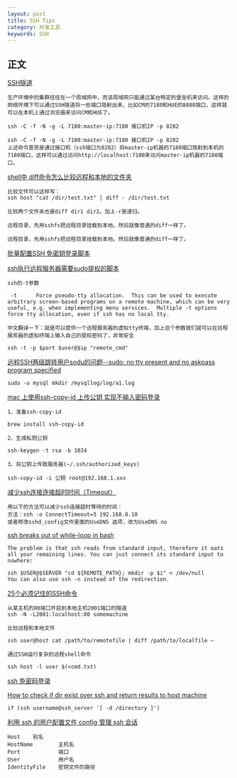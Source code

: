 ```yaml
---
layout: post
title: SSH Tips
category: 开发工具
keywords: SSH
---
```


## 正文 

[SSH隧道](http://blog.selfup.cn/1539.html)



```
生产环境中的集群往往在一个局域网中，而该局域网只能通过某台特定的堡垒机来访问。这样的网络环境下可以通过SSH隧道将一些端口隐射出来，比如CM的7180和HUE的8888端口，这样就可以在本机上通过浏览器来访问CM和HUE了。

ssh -C -f -N -g -L 7180:master-ip:7180 接口机IP -p 8282

ssh -C -f -N -g -L 7180:master-ip:7180 接口机IP -p 8282
上述命令意思是通过接口机（ssh端口为8282）将master-ip机器的7180端口隐射到本机的7180端口，这样可以通过访问http://localhost:7180来访问master-ip机器的7180端口。
```

[shell中 diff命令怎么比较远程和本地的文件夹](http://www.iteye.com/problems/69708)



```
比较文件可以这样写： 
ssh host "cat /dir/test.txt" | diff - /dir/test.txt 

比较两个文件夹也是diff dir1 dir2。加上-r是递归。 

远程目录，先用sshfs把远程目录挂载到本地。然后就像普通的diff一样了。 

远程目录，先用sshfs把远程目录挂载到本地。然后就像普通的diff一样了。
```

[批量配置SSH 免密钥登录脚本](http://blog.csdn.net/a3470194/article/details/50523527)



[ssh执行远程服务器需要sudo提权的脚本](http://www.linuxidc.com/Linux/2013-01/78460.htm)



```
ssh的-t参数

 -t      Force pseudo-tty allocation.  This can be used to execute arbitrary screen-based programs on a remote machine, which can be very useful, e.g. when implementing menu services.  Multiple -t options force tty allocation, even if ssh has no local tty.

中文翻译一下：就是可以提供一个远程服务器的虚拟tty终端，加上这个参数我们就可以在远程服务器的虚拟终端上输入自己的提权密码了，非常安全

ssh -t -p $port $user@$ip "remote_cmd"
```

[远程SSH两级跳转用户sodu的问题--sudo: no tty present and no askpass program specified](http://www.shangxueba.com/jingyan/1600097.html)



```
sudo -u mysql mkdir /mysqllog/log/a1.log
```

[mac 上使用ssh-copy-id 上传公钥 实现不输入密码登录](http://my.oschina.net/u/923974/blog/363757)



```
1、准备ssh-copy-id

brew install ssh-copy-id

2、生成私钥公钥

ssh-keygen -t rsa -b 1024

3、将公钥上传致服务器(~/.ssh/authorized_keys)

ssh-copy-id -i 公钥 root@192.168.1.xxx
```

[减少ssh连接连接超时时间（Timeout） ](http://blog.chinaunix.net/uid-24993824-id-3190091.html)



```
用以下的方法可以减少ssh连接超时等待的时间：
方法：ssh -o ConnectTimeout=3 192.168.0.10
或者修改sshd_config文件里面的UseDNS 选项，改为UseDNS no
```

[ssh breaks out of while-loop in bash](http://stackoverflow.com/questions/9393038/ssh-breaks-out-of-while-loop-in-bash)



```
The problem is that ssh reads from standard input, therefore it eats all your remaining lines. You can just connect its standard input to nowhere:

ssh $USER@$SERVER "cd ${REMOTE_PATH}; mkdir -p $i" < /dev/null
You can also use ssh -n instead of the redirection.
```

[25个必须记住的SSH命令](http://www.cnblogs.com/weafer/archive/2011/06/10/2077852.html)



```
从某主机的80端口开启到本地主机2001端口的隧道
ssh -N -L2001:localhost:80 somemachine

比较远程和本地文件

ssh user@host cat /path/to/remotefile | diff /path/to/localfile –

通过SSH运行复杂的远程shell命令

ssh host -l user $(<cmd.txt)
```

[ssh 免密码登录](http://chenlb.iteye.com/blog/211809)



[How to check if dir exist over ssh and return results to host machine](http://stackoverflow.com/questions/15927911/how-to-check-if-dir-exist-over-ssh-and-return-results-to-host-machine)



```
if (ssh username@ssh_server '[ -d /directory ]')
```

[利用 ssh 的用户配置文件 config 管理 ssh 会话](http://dhq.me/use-ssh-config-manage-ssh-session)



```
Host    别名
HostName        主机名
Port            端口
User            用户名
IdentityFile    密钥文件的路径
```